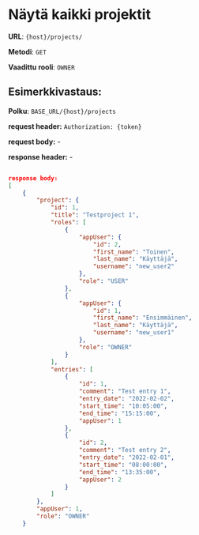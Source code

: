 # Näytä kaikki projektit

**URL**: `{host}/projects/`

**Metodi**: `GET`

**Vaadittu rooli**: `OWNER`

## Esimerkkivastaus:

**Polku**: `BASE_URL/{host}/projects`

**request header:** `Authorization: {token}`

**request body:** -

**response header:** -

```json

response body:
[
    {
        "project": {
            "id": 1,
            "title": "Testproject 1",
            "roles": [
                {
                    "appUser": {
                        "id": 2,
                        "first_name": "Toinen",
                        "last_name": "Käyttäjä",
                        "username": "new_user2"
                    },
                    "role": "USER"
                },
                {
                    "appUser": {
                        "id": 1,
                        "first_name": "Ensimmäinen",
                        "last_name": "Käyttäjä",
                        "username": "new_user1"
                    },
                    "role": "OWNER"
                }
            ],
            "entries": [
                {
                    "id": 1,
                    "comment": "Test entry 1",
                    "entry_date": "2022-02-02",
                    "start_time": "10:05:00",
                    "end_time": "15:15:00",
                    "appUser": 1
                },
                {
                    "id": 2,
                    "comment": "Test entry 2",
                    "entry_date": "2022-02-01",
                    "start_time": "08:00:00",
                    "end_time": "13:35:00",
                    "appUser": 2
                }
            ]
        },
        "appUser": 1,
        "role": "OWNER"
    }

